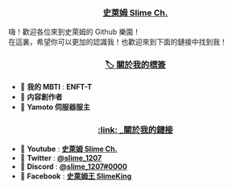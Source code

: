 <p align="center">
  <h3 align="center"><ins>史萊姆 Slime Ch.</ins></h3>
</p>

嗨！歡迎各位來到史萊姆的 Github 樂園！  
在這裏，希望你可以更加的認識我！也歡迎來到下面的鏈接中找到我！

<p align="center">
  <h3 align="center"><ins>🏷 關於我的標簽</ins></h3>
</p>

- 💨 **我的 MBTI** : **ENFT-T**
- 💨 **内容創作者**
- 💨 **Yamoto 伺服器服主**

<p align="center">
  <h3 align="center"><ins>:link: _關於我的鏈接</ins></h3>
</p>

- 💨 **Youtube** : **[史萊姆 Slime Ch.](https://www.youtube.com/@ppc_slime)**  
- 💨 **Twitter** : **[@slime_1207](https://twitter.com/slime_1207)**  
- 💨 **Discord** : **[@slime_1207#0000](https://discord.com/users/1207649949790117938/)**  
- 💨 **Facebook** : **[史萊姆王 SlimeKing](https://www.facebook.com/Slimeking1207)**  
